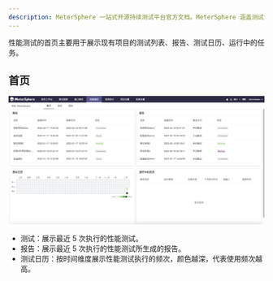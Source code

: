```yaml
---
description: MeterSphere 一站式开源持续测试平台官方文档。MeterSphere 涵盖测试管理、接口测试、UI 测试和性能测试等功能，全面兼容 JMeter、Selenium 等主流开源标准，有效助力开发和测试团队充分利用云弹性进行高度可 扩展的自动化测试，加速高质量的软件交付。
---
```


性能测试的首页主要用于展示现有项目的测试列表、报告、测试日历、运行中的任务。

## 首页
![!测试跟踪首页](../../img/performance/性能测试首页.png)

- 测试：展示最近 5 次执行的性能测试。
- 报告：展示最近 5 次执行的性能测试所生成的报告。
- 测试日历：按时间维度展示性能测试执行的频次，颜色越深，代表使用频次越高。